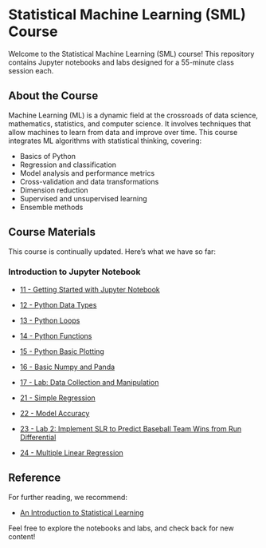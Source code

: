 # Statistical Machine Learning (SML) Course

Welcome to the Statistical Machine Learning (SML) course! This repository contains Jupyter notebooks and labs designed for a 55-minute class session each.

## About the Course

Machine Learning (ML) is a dynamic field at the crossroads of data science, mathematics, statistics, and computer science. It involves techniques that allow machines to learn from data and improve over time. This course integrates ML algorithms with statistical thinking, covering:

- Basics of Python
- Regression and classification
- Model analysis and performance metrics
- Cross-validation and data transformations
- Dimension reduction
- Supervised and unsupervised learning
- Ensemble methods

## Course Materials

This course is continually updated. Here’s what we have so far:

### Introduction to Jupyter Notebook

- [11 - Getting Started with Jupyter Notebook](https://colab.research.google.com/github/Soheilp86/Statistical-Machine-Learning/blob/main/1-%2011-Getting%20Started%20with%20Jupyter%20Notebook.ipynb)

- [12 - Python Data Types](https://colab.research.google.com/github/Soheilp86/Statistical-Machine-Learning/blob/main/12-Python_Data_Types.ipynb)

- [13 - Python Loops](https://colab.research.google.com/github/Soheilp86/Statistical-Machine-Learning/blob/main/13-Python_Loops.ipynb)

- [14 - Python Functions](https://colab.research.google.com/github/Soheilp86/Statistical-Machine-Learning/blob/main/14-Python_Functions.ipynb)

- [15 - Python Basic Plotting](https://colab.research.google.com/github/Soheilp86/Statistical-Machine-Learning/blob/main/15-Python_basic_Plotting.ipynb)

- [16 - Basic Numpy and Panda](https://colab.research.google.com/github/Soheilp86/Statistical-Machine-Learning/blob/main/16-Basic_Nump.ipynb)

- [17 - Lab: Data Collection and Manipulation](https://colab.research.google.com/github/Soheilp86/Statistical-Machine-Learning/blob/main/17-Lab_Data_Collection_and_Manipulation.ipynb)

- [21 - Simple Regression](https://colab.research.google.com/github/Soheilp86/Statistical-Machine-Learning/blob/main/21-Simple_Regression.ipynb)

- [22 - Model Accuracy](https://colab.research.google.com/github/Soheilp86/Statistical-Machine-Learning/blob/main/22-Model_Accuracy.ipynb)

- [23 - Lab 2: Implement SLR to Predict Baseball Team Wins from Run Differential](https://colab.research.google.com/github/Soheilp86/Statistical-Machine-Learning/blob/main/23-Lab_2_Implement_SLR_to_Predict_Baseball_Team_Wins_from_Run_Differential.ipynb)

- [24 - Multiple Linear Regression](https://colab.research.google.com/github/Soheilp86/Statistical-Machine-Learning/blob/main/24-Multiple_Linear_Regression.ipynb)

## Reference

For further reading, we recommend:

- [An Introduction to Statistical Learning](https://www.statlearning.com)

Feel free to explore the notebooks and labs, and check back for new content!

